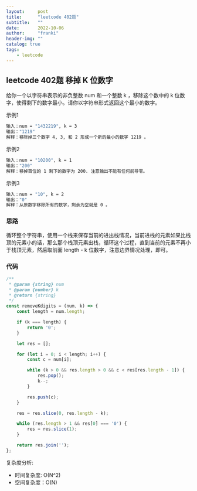 ```yaml
---
layout:     post
title:      "leetcode 402题"
subtitle:   ""
date:       2022-10-06
author:     "franki"
header-img: ""
catalog: true
tags:
    - leetcode
---
```


## leetcode 402题 移掉 K 位数字

给你一个以字符串表示的非负整数 num 和一个整数 k ，移除这个数中的 k 位数字，使得剩下的数字最小。请你以字符串形式返回这个最小的数字。

示例1

```bash
输入：num = "1432219", k = 3
输出："1219"
解释：移除掉三个数字 4, 3, 和 2 形成一个新的最小的数字 1219 。
```

示例2

```bash
输入：num = "10200", k = 1
输出："200"
解释：移掉首位的 1 剩下的数字为 200. 注意输出不能有任何前导零。
```

示例3

```bash
输入：num = "10", k = 2
输出："0"
解释：从原数字移除所有的数字，剩余为空就是 0 。
```

### 思路

循环整个字符串，使用一个栈来保存当前的进出栈情况，当前进栈的元素如果比栈顶的元素小的话，那么那个栈顶元素出栈，循环这个过程，直到当前的元素不再小于栈顶元素，然后取前面 length - k 位数字，注意边界情况处理，即可。

### 代码

```js
/**
 * @param {string} num
 * @param {number} k
 * @return {string}
 */
const removeKdigits = (num, k) => {
    const length = num.length;

    if (k === length) {
        return '0';
    }

    let res = [];

    for (let i = 0; i < length; i++) {
        const c = num[i];

        while (k > 0 && res.length > 0 && c < res[res.length - 1]) {
            res.pop();
            k--;
        }

        res.push(c);
    }

    res = res.slice(0, res.length - k);

    while (res.length > 1 && res[0] === '0') {
        res = res.slice(1);
    }

    return res.join('');
};
```

复杂度分析:

- 时间复杂度: O(N^2)
- 空间复杂度：O(N)
